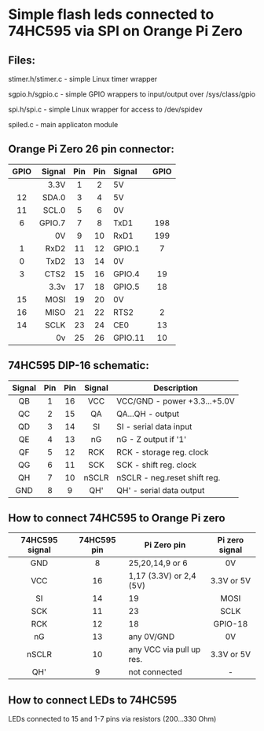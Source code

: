 Simple flash leds connected to 74HC595 via SPI on Orange Pi Zero
================================================================

## Files:

  stimer.h/stimer.c - simple Linux timer wrapper

  sgpio.h/sgpio.c - simple GPIO wrappers to input/output over /sys/class/gpio

  spi.h/spi.c - simple Linux wrapper for access to /dev/spidev

  spiled.c - main applicaton module

## Orange Pi Zero 26 pin connector:

 | GPIO | Signal |Pin |Pin | Signal  | GPIO |
 |:----:| ------:|:--:|:--:|:------- |:----:|
 |      |   3.3V |  1 | 2  | 5V      |      |
 |  12  |  SDA.0 |  3 | 4  | 5V      |      |
 |  11  |  SCL.0 |  5 | 6  | 0V      |      |
 |   6  | GPIO.7 |  7 | 8  | TxD1    | 198  |
 |      |     0V |  9 | 10 | RxD1    | 199  | 
 |   1  |   RxD2 | 11 | 12 | GPIO.1  | 7    |
 |   0  |   TxD2 | 13 | 14 | 0V      |      |
 |   3  |   CTS2 | 15 | 16 | GPIO.4  | 19   |
 |      |   3.3v | 17 | 18 | GPIO.5  | 18   |
 |  15  |   MOSI | 19 | 20 | 0V      |      |
 |  16  |   MISO | 21 | 22 | RTS2    | 2    |
 |  14  |   SCLK | 23 | 24 | CE0     | 13   |
 |      |     0v | 25 | 26 | GPIO.11 | 10   |

## 74HC595 DIP-16 schematic:

 | Signal | Pin | Pin | Signal |          Description           |
 |:------:|:---:|:---:|:------:| ------------------------------ |
 |   QB   |  1  | 16  |  VCC   | VCC/GND - power +3.3...+5.0V   |
 |   QC   |  2  | 15  |  QA    | QA...QH - output               |
 |   QD   |  3  | 14  |  SI    | SI      - serial data input    |
 |   QE   |  4  | 13  |  nG    | nG      - Z output if '1'      |
 |   QF   |  5  | 12  |  RCK   | RCK     - storage reg. clock   |
 |   QG   |  6  | 11  |  SCK   | SCK     - shift reg. clock     |
 |   QH   |  7  | 10  |  nSCLR | nSCLR   - neg.reset shift reg. |
 |   GND  |  8  |  9  |  QH'   | QH'     - serial data output   |

## How to connect 74HC595 to Orange Pi zero

 | 74HC595 signal | 74HC595 pin | Pi Zero pin              | Pi zero signal |
 |:--------------:|:-----------:| ------------------------ |:--------------:|
 |      GND       |      8      | 25,20,14,9 or 6          | 0V             |
 |      VCC       |     16      | 1,17 (3.3V) or 2,4 (5V)  | 3.3V or 5V     |
 |      SI        |     14      | 19                       | MOSI           |
 |      SCK       |     11      | 23                       | SCLK           |
 |      RCK       |     12      | 18                       | GPIO-18        |
 |      nG        |     13      | any 0V/GND               | 0V             |
 |      nSCLR     |     10      | any VCC via pull up res. | 3.3V or 5V     |
 |      QH'       |      9      | not connected            | -              |

## How to connect LEDs to 74HC595

 LEDs connected to 15 and 1-7 pins via resistors (200...330 Ohm)

